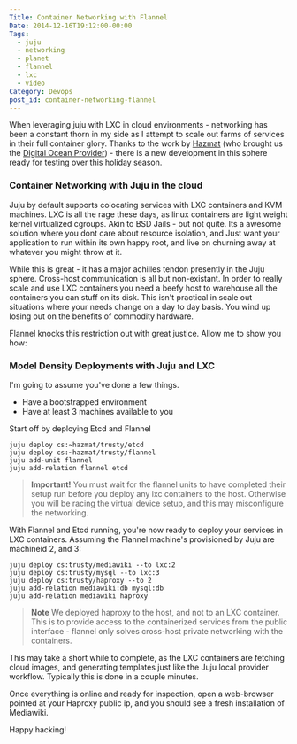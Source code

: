 ```yaml
---
Title: Container Networking with Flannel
Date: 2014-12-16T19:12:00-00:00
Tags:
  - juju
  - networking
  - planet
  - flannel
  - lxc
  - video
Category: Devops
post_id: container-networking-flannel
---
```


 When leveraging juju with LXC in cloud environments - networking has been a constant thorn in my side as I attempt to scale out farms of services in their full container glory. Thanks to the work by [Hazmat](http://blog.kapilt.com/) (who brought us the [Digital Ocean Provider](/juju-digital-ocean-awesome)) - there is a new development in this sphere ready for testing over this holiday season.


### Container Networking with Juju in the cloud

Juju by default supports colocating services with LXC containers and KVM machines. LXC is all the rage these days, as linux containers are light weight kernel virtualized cgroups. Akin to BSD Jails - but not quite. Its a awesome solution where you dont care about resource isolation, and Just want your application to run within its own happy root, and live on churning away at whatever you might throw at it.

While this is great - it has a major achilles tendon presently in the Juju sphere. Cross-host communication is all but non-existant. In order to really scale and use LXC containers you need a beefy host to warehouse all the containers you can stuff on its disk. This isn't practical in scale out situations where your needs change on a day to day basis. You wind up losing out on the benefits of commodity hardware.  

Flannel knocks this restriction out with great justice. Allow me to show you how:

### Model Density Deployments with Juju and LXC

I'm going to assume you've done a few things.

- Have a bootstrapped environment
- Have at least 3 machines available to you

Start off by deploying Etcd and Flannel


    juju deploy cs:~hazmat/trusty/etcd
    juju deploy cs:~hazmat/trusty/flannel
    juju add-unit flannel
    juju add-relation flannel etcd

> **Important!** You must wait for the flannel units to have completed their setup run before you deploy any lxc containers to the host. Otherwise you will be racing the virtual device setup, and this may misconfigure the networking.

With Flannel and Etcd running, you're now ready to deploy your services in LXC containers. Assuming the Flannel machine's provisioned by Juju are machineid 2, and 3:

    juju deploy cs:trusty/mediawiki --to lxc:2
    juju deploy cs:trusty/mysql --to lxc:3
    juju deploy cs:trusty/haproxy --to 2
    juju add-relation mediawiki:db mysql:db
    juju add-relation mediawiki haproxy

> **Note** We deployed haproxy to the host, and not to an LXC container. This is to provide access to the containerized services from the public interface - flannel only solves cross-host private networking with the containers.

This may take a short while to complete, as the LXC containers are fetching cloud images, and generating templates just like the Juju local provider workflow. Typically this is done in a couple minutes.

Once everything is online and ready for inspection, open a web-browser pointed at your Haproxy public ip, and you should see a fresh installation of Mediawiki.

Happy hacking!

